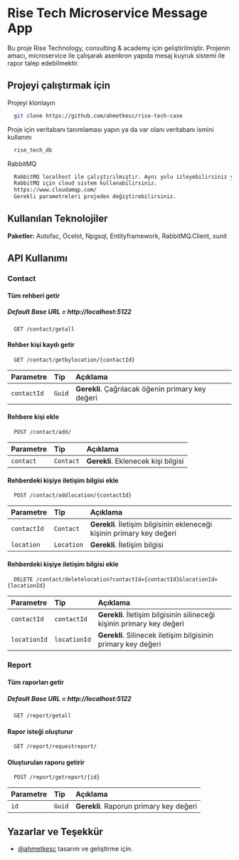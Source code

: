 
# Rise Tech Microservice Message App


Bu proje Rise Technology, consulting & academy için geliştirilmiştir. Projenin amacı, microservice ile çalışarak asenkron yapıda mesaj kuyruk sistemi ile rapor talep edebilmektir.

## Projeyi çalıştırmak için

Projeyi klonlayın

```bash
  git clone https://github.com/ahmetkesc/rise-tech-case
```

Proje için veritabanı tanımlaması yapın ya da var olanı veritabanı ismini kullanını

```bash
  rise_tech_db
```

RabbitMQ

```bash
  RabbitMQ localhost ile çalıştırılmıştır. Aynı yolu izleyebilirsiniz ya da 
  RabbitMQ için cloud sistem kullanabilirsiniz.
  https://www.cloudamqp.com/
  Gerekli parametreleri projeden değiştirebilirsiniz.
```
## Kullanılan Teknolojiler

**Paketler:** Autofac, Ocelot, Npgsql, Entityframework, RabbitMQ.Client, xunit


  
## API Kullanımı
### Contact
#### Tüm rehberi getir
##### Default Base URL = http://localhost:5122 
```http
  GET /contact/getall
```
#### Rehber kişi kaydı getir

```http
  GET /contact/getbylocation/{contactId}
```

| Parametre | Tip     | Açıklama                       |
| :-------- | :------- | :-------------------------------- |
| `contactId`      | `Guid` | **Gerekli**. Çağrılacak öğenin primary key değeri |

#### Rehbere kişi ekle

```http
  POST /contact/add/
```

| Parametre | Tip     | Açıklama                       |
| :-------- | :------- | :-------------------------------- |
| `contact`      | `Contact` | **Gerekli**. Eklenecek kişi bilgisi |

#### Rehberdeki kişiye iletişim bilgisi ekle

```http
  POST /contact/addlocation/{contactId}
```

| Parametre | Tip     | Açıklama                       |
| :-------- | :------- | :-------------------------------- |
| `contactId`      | `Contact` | **Gerekli**. İletişim bilgisinin ekleneceği kişinin primary key değeri |
| `location`      | `Location` | **Gerekli**. İletişim bilgisi |

#### Rehberdeki kişiye iletişim bilgisi ekle

```http
  DELETE /contact/deletelocation?contactId={contactId}&locationId={locationId}
```

| Parametre | Tip     | Açıklama                       |
| :-------- | :------- | :-------------------------------- |
| `contactId`      | `contactId` | **Gerekli**. İletişim bilgisinin silineceği kişinin primary key değeri |
| `locationId`      | `locationId` | **Gerekli**. Silinecek iletişim bilgisinin primary key değeri |


### Report
#### Tüm raporları getir
##### Default Base URL = http://localhost:5122 
```http
  GET /report/getall
```
#### Rapor isteği oluşturur

```http
  GET /report/requestreport/
```
#### Oluşturulan raporu getirir

```http
  POST /report/getreport/{id}
```
| Parametre | Tip     | Açıklama                       |
| :-------- | :------- | :-------------------------------- |
| `id`      | `Guid` | **Gerekli**. Raporun primary key değeri |

## Yazarlar ve Teşekkür

- [@ahmetkesc](https://github.com/ahmetkesc) tasarım ve geliştirme için.

  
